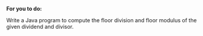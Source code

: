 **For you to do:**


Write a Java program to compute the floor division and 
floor modulus of the given dividend and divisor.
